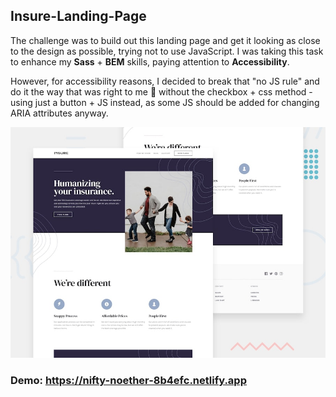 ## Insure-Landing-Page

The challenge was to build out this landing page and get it looking as close to the design as possible, trying not to use JavaScript.
I was taking this task to enhance my **Sass** + **BEM** skills, paying attention to **Accessibility**.

However, for accessibility reasons, I decided to break that "no JS rule" and do it the way that was right to me :thinking: without the checkbox + css method - using just a button + JS instead, as some JS should be added for changing ARIA attributes anyway.

![Design preview for the Insure landing page coding challenge](./design/desktop-preview.jpg)

### Demo: https://nifty-noether-8b4efc.netlify.app




